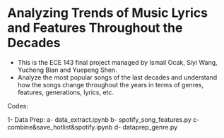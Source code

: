 # Analyzing Trends of Music Lyrics and Features Throughout the Decades

- This is the ECE 143 final project managed by Ismail Ocak, Siyi Wang, Yucheng Bian and Yuepeng Shen.
- Analyze the most popular songs of the last decades and understand how the songs change throughout the years in terms of genres, features, generations, lyrics, etc. 

Codes:

1- Data Prep:
  a- data_extract.ipynb
  b- spotify_song_features.py 
  c- combine&save_hotlist&spotify.ipynb
  d- dataprep_genre.py
